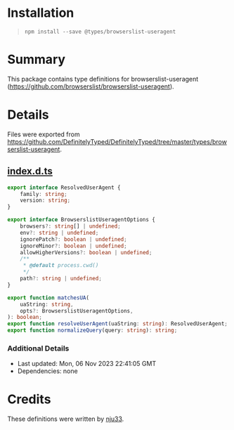 # Installation
> `npm install --save @types/browserslist-useragent`

# Summary
This package contains type definitions for browserslist-useragent (https://github.com/browserslist/browserslist-useragent).

# Details
Files were exported from https://github.com/DefinitelyTyped/DefinitelyTyped/tree/master/types/browserslist-useragent.
## [index.d.ts](https://github.com/DefinitelyTyped/DefinitelyTyped/tree/master/types/browserslist-useragent/index.d.ts)
````ts
export interface ResolvedUserAgent {
    family: string;
    version: string;
}

export interface BrowserslistUseragentOptions {
    browsers?: string[] | undefined;
    env?: string | undefined;
    ignorePatch?: boolean | undefined;
    ignoreMinor?: boolean | undefined;
    allowHigherVersions?: boolean | undefined;
    /**
     * @default process.cwd()
     */
    path?: string | undefined;
}

export function matchesUA(
    uaString: string,
    opts?: BrowserslistUseragentOptions,
): boolean;
export function resolveUserAgent(uaString: string): ResolvedUserAgent;
export function normalizeQuery(query: string): string;

````

### Additional Details
 * Last updated: Mon, 06 Nov 2023 22:41:05 GMT
 * Dependencies: none

# Credits
These definitions were written by [nju33](https://github.com/nju33).
